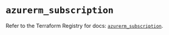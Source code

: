 # `azurerm_subscription`

Refer to the Terraform Registry for docs: [`azurerm_subscription`](https://registry.terraform.io/providers/hashicorp/azurerm/4.21.0/docs/resources/subscription).
